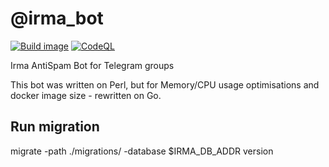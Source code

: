 # @irma_bot

[![Build image](https://github.com/kak-tus/irma_bot/actions/workflows/build-image.yml/badge.svg)](https://github.com/kak-tus/irma_bot/actions/workflows/build-image.yml)
[![CodeQL](https://github.com/kak-tus/irma_bot/actions/workflows/codeql-analysis.yml/badge.svg)](https://github.com/kak-tus/irma_bot/actions/workflows/codeql-analysis.yml)

Irma AntiSpam Bot for Telegram groups

This bot was written on Perl, but for Memory/CPU usage optimisations and docker image size - rewritten on Go.

## Run migration

migrate -path ./migrations/ -database $IRMA_DB_ADDR version
